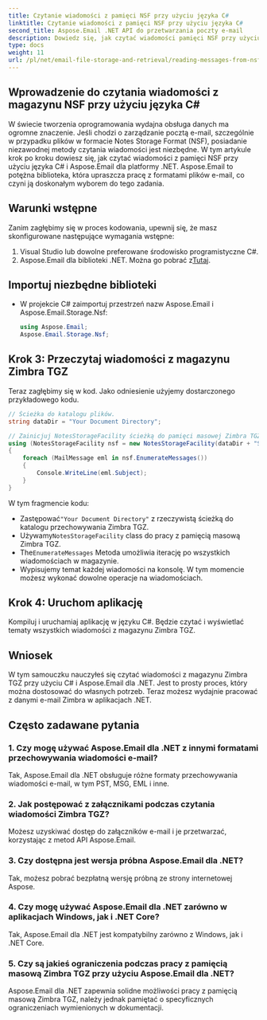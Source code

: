 ```yaml
---
title: Czytanie wiadomości z pamięci NSF przy użyciu języka C#
linktitle: Czytanie wiadomości z pamięci NSF przy użyciu języka C#
second_title: Aspose.Email .NET API do przetwarzania poczty e-mail
description: Dowiedz się, jak czytać wiadomości pamięci NSF przy użyciu C# i Aspose.Email dla .NET. Przewodnik krok po kroku z przykładami kodu.
type: docs
weight: 11
url: /pl/net/email-file-storage-and-retrieval/reading-messages-from-nsf-storage-using-csharp/
---
```


## Wprowadzenie do czytania wiadomości z magazynu NSF przy użyciu języka C#

W świecie tworzenia oprogramowania wydajna obsługa danych ma ogromne znaczenie. Jeśli chodzi o zarządzanie pocztą e-mail, szczególnie w przypadku plików w formacie Notes Storage Format (NSF), posiadanie niezawodnej metody czytania wiadomości jest niezbędne. W tym artykule krok po kroku dowiesz się, jak czytać wiadomości z pamięci NSF przy użyciu języka C# i Aspose.Email dla platformy .NET. Aspose.Email to potężna biblioteka, która upraszcza pracę z formatami plików e-mail, co czyni ją doskonałym wyborem do tego zadania.

## Warunki wstępne

Zanim zagłębimy się w proces kodowania, upewnij się, że masz skonfigurowane następujące wymagania wstępne:

1. Visual Studio lub dowolne preferowane środowisko programistyczne C#.
2.  Aspose.Email dla biblioteki .NET. Można go pobrać z[Tutaj](https://releases.aspose.com/email/net).


## Importuj niezbędne biblioteki
- W projekcie C# zaimportuj przestrzeń nazw Aspose.Email i Aspose.Email.Storage.Nsf:
    ```csharp
    using Aspose.Email;
	Aspose.Email.Storage.Nsf;
    ```

## Krok 3: Przeczytaj wiadomości z magazynu Zimbra TGZ
Teraz zagłębimy się w kod. Jako odniesienie użyjemy dostarczonego przykładowego kodu.

```csharp
// Ścieżka do katalogu plików.
string dataDir = "Your Document Directory";

// Zainicjuj NotesStorageFacility ścieżką do pamięci masowej Zimbra TGZ.
using (NotesStorageFacility nsf = new NotesStorageFacility(dataDir + "SampleNSF.nsf"))
{
    foreach (MailMessage eml in nsf.EnumerateMessages())
    {
        Console.WriteLine(eml.Subject);
    }
}
```

W tym fragmencie kodu:
-  Zastępować`"Your Document Directory"` z rzeczywistą ścieżką do katalogu przechowywania Zimbra TGZ.
-  Używamy`NotesStorageFacility` class do pracy z pamięcią masową Zimbra TGZ.
-  The`EnumerateMessages` Metoda umożliwia iterację po wszystkich wiadomościach w magazynie.
- Wypisujemy temat każdej wiadomości na konsolę. W tym momencie możesz wykonać dowolne operacje na wiadomościach.

## Krok 4: Uruchom aplikację
Kompiluj i uruchamiaj aplikację w języku C#. Będzie czytać i wyświetlać tematy wszystkich wiadomości z magazynu Zimbra TGZ.

## Wniosek

W tym samouczku nauczyłeś się czytać wiadomości z magazynu Zimbra TGZ przy użyciu C# i Aspose.Email dla .NET. Jest to prosty proces, który można dostosować do własnych potrzeb. Teraz możesz wydajnie pracować z danymi e-mail Zimbra w aplikacjach .NET.

## Często zadawane pytania

### 1. Czy mogę używać Aspose.Email dla .NET z innymi formatami przechowywania wiadomości e-mail?
Tak, Aspose.Email dla .NET obsługuje różne formaty przechowywania wiadomości e-mail, w tym PST, MSG, EML i inne.

### 2. Jak postępować z załącznikami podczas czytania wiadomości Zimbra TGZ?
Możesz uzyskiwać dostęp do załączników e-mail i je przetwarzać, korzystając z metod API Aspose.Email.

### 3. Czy dostępna jest wersja próbna Aspose.Email dla .NET?
Tak, możesz pobrać bezpłatną wersję próbną ze strony internetowej Aspose.

### 4. Czy mogę używać Aspose.Email dla .NET zarówno w aplikacjach Windows, jak i .NET Core?
Tak, Aspose.Email dla .NET jest kompatybilny zarówno z Windows, jak i .NET Core.

### 5. Czy są jakieś ograniczenia podczas pracy z pamięcią masową Zimbra TGZ przy użyciu Aspose.Email dla .NET?
Aspose.Email dla .NET zapewnia solidne możliwości pracy z pamięcią masową Zimbra TGZ, należy jednak pamiętać o specyficznych ograniczeniach wymienionych w dokumentacji.